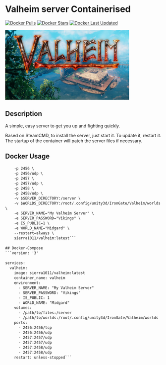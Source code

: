 # Valheim server Containerised
[![Docker Pulls](https://img.shields.io/badge/dynamic/json?color=red&label=pulls&query=pull_count&url=https%3A%2F%2Fhub.docker.com%2Fv2%2Frepositories%2Fsierra1011%2Fvalheim%2F?style=flat-square&color=E68523&logo=docker&logoColor=white)](https://hub.docker.com/r/sierra1011/valheim)
[![Docker Stars](https://img.shields.io/badge/dynamic/json?color=red&label=stars&query=star_count&url=https%3A%2F%2Fhub.docker.com%2Fv2%2Frepositories%2Fsierra1011%2Fvalheim%2F?style=flat-square&color=E68523&logo=docker&logoColor=white)](https://hub.docker.com/r/sierra1011/valheim)
[![Docker Last Updated](https://img.shields.io/badge/dynamic/json?color=red&label=Last%20Update&query=last_updated&url=https%3A%2F%2Fhub.docker.com%2Fv2%2Frepositories%2Fsierra1011%2Fvalheim%2F?style=flat-square&color=E68523&logo=docker&logoColor=white)](https://hub.docker.com/r/sierra1011/valheim)

![Cover](https://raw.githubusercontent.com/sierra1011/valheim/main/valheim.png)

## Description
A simple, easy server to get you up and fighting quickly.

Based on SteamCMD, to install the server, just start it. To update it, restart it.
The startup of the container will patch the server files if necessary.

## Docker Usage

```docker run -d --name valheim \
    -p 2456 \
    -p 2456/udp \
    -p 2457 \
    -p 2457/udp \
    -p 2458 \
    -p 2458/udp \
    -v $SERVER_DIRECTORY:/server \
    -v $WORLDS_DIRECTORY:/root/.config/unity3d/IronGate/Valheim/worlds \
    -e SERVER_NAME="My Valheim Server" \
    -e SERVER_PASSWORD="Vikings" \
    -e IS_PUBLIC=1 \
    -e WORLD_NAME="Midgard" \
    --restart=always \
    sierra1011/valheim:latest```

## Docker-Compose
```version: '3'

services:
  valheim:
    image: sierra1011/valheim:latest
    container_name: valheim
    environment:
      - SERVER_NAME: "My Valheim Server"
      - SERVER_PASSWORD: "Vikings"
      - IS_PUBLIC: 1
      - WORLD_NAME: "Midgard"
    volumes:
      - /path/to/files:/server
      - /path/to/worlds:/root/.config/unity3d/IronGate/Valheim/worlds
    ports:
      - 2456:2456/tcp
      - 2456:2456/udp
      - 2457:2457/udp
      - 2457:2457/udp
      - 2457:2458/udp
      - 2457:2458/udp
    restart: unless-stopped```